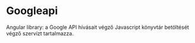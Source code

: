# Googleapi
Angular library: a Google API hívásait végző Javascript könyvtár betöltését végző szervízt tartalmazza.


